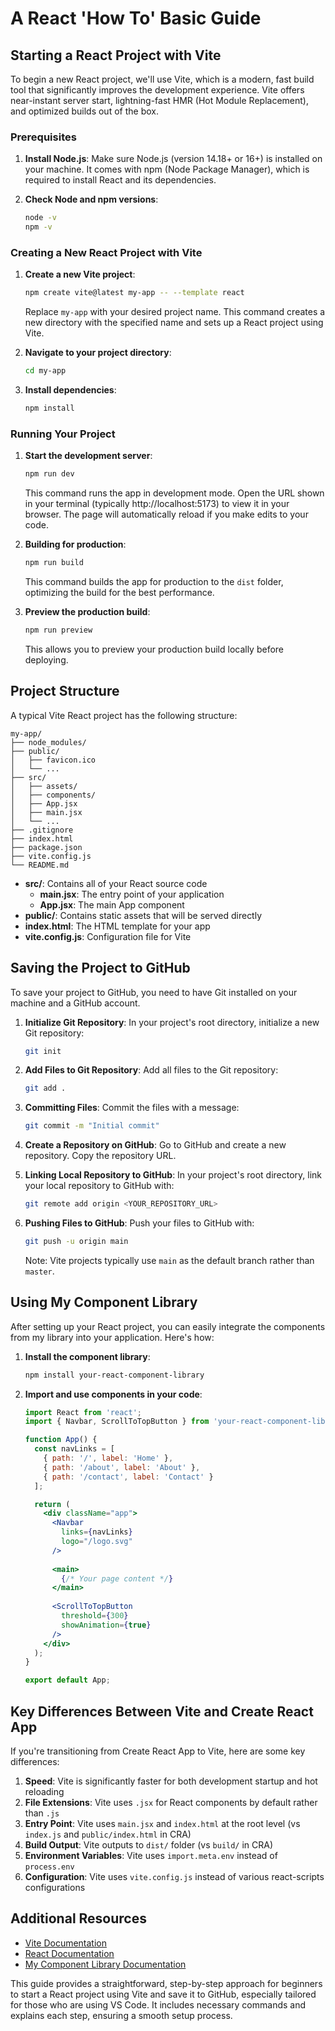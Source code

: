 # A React 'How To' Basic Guide

## Starting a React Project with Vite

To begin a new React project, we'll use Vite, which is a modern, fast build tool that significantly improves the development experience. Vite offers near-instant server start, lightning-fast HMR (Hot Module Replacement), and optimized builds out of the box.

### Prerequisites

1. **Install Node.js**: Make sure Node.js (version 14.18+ or 16+) is installed on your machine. It comes with npm (Node Package Manager), which is required to install React and its dependencies.

2. **Check Node and npm versions**:
   ```bash
   node -v
   npm -v
   ```

### Creating a New React Project with Vite

1. **Create a new Vite project**:
   ```bash
   npm create vite@latest my-app -- --template react
   ```
   Replace `my-app` with your desired project name. This command creates a new directory with the specified name and sets up a React project using Vite.

2. **Navigate to your project directory**:
   ```bash
   cd my-app
   ```

3. **Install dependencies**:
   ```bash
   npm install
   ```

### Running Your Project

1. **Start the development server**:
   ```bash
   npm run dev
   ```
   This command runs the app in development mode. Open the URL shown in your terminal (typically http://localhost:5173) to view it in your browser. The page will automatically reload if you make edits to your code.

2. **Building for production**:
   ```bash
   npm run build
   ```
   This command builds the app for production to the `dist` folder, optimizing the build for the best performance.

3. **Preview the production build**:
   ```bash
   npm run preview
   ```
   This allows you to preview your production build locally before deploying.

## Project Structure

A typical Vite React project has the following structure:

```
my-app/
├── node_modules/
├── public/
│   ├── favicon.ico
│   └── ...
├── src/
│   ├── assets/
│   ├── components/
│   ├── App.jsx
│   ├── main.jsx
│   └── ...
├── .gitignore
├── index.html
├── package.json
├── vite.config.js
└── README.md
```

- **src/**: Contains all of your React source code
  - **main.jsx**: The entry point of your application
  - **App.jsx**: The main App component
- **public/**: Contains static assets that will be served directly
- **index.html**: The HTML template for your app
- **vite.config.js**: Configuration file for Vite

## Saving the Project to GitHub

To save your project to GitHub, you need to have Git installed on your machine and a GitHub account.

1. **Initialize Git Repository**: In your project's root directory, initialize a new Git repository:
   ```bash
   git init
   ```

2. **Add Files to Git Repository**: Add all files to the Git repository:
   ```bash
   git add .
   ```

3. **Committing Files**: Commit the files with a message:
   ```bash
   git commit -m "Initial commit"
   ```

4. **Create a Repository on GitHub**: Go to GitHub and create a new repository. Copy the repository URL.

5. **Linking Local Repository to GitHub**: In your project's root directory, link your local repository to GitHub with:
   ```bash
   git remote add origin <YOUR_REPOSITORY_URL>
   ```

6. **Pushing Files to GitHub**: Push your files to GitHub with:
   ```bash
   git push -u origin main
   ```
   Note: Vite projects typically use `main` as the default branch rather than `master`.

## Using My Component Library

After setting up your React project, you can easily integrate the components from my library into your application. Here's how:

1. **Install the component library**:
   ```bash
   npm install your-react-component-library
   ```

2. **Import and use components in your code**:
   ```jsx
   import React from 'react';
   import { Navbar, ScrollToTopButton } from 'your-react-component-library';
   
   function App() {
     const navLinks = [
       { path: '/', label: 'Home' },
       { path: '/about', label: 'About' },
       { path: '/contact', label: 'Contact' }
     ];
   
     return (
       <div className="app">
         <Navbar 
           links={navLinks} 
           logo="/logo.svg"
         />
         
         <main>
           {/* Your page content */}
         </main>
         
         <ScrollToTopButton 
           threshold={300}
           showAnimation={true}
         />
       </div>
     );
   }
   
   export default App;
   ```

## Key Differences Between Vite and Create React App

If you're transitioning from Create React App to Vite, here are some key differences:

1. **Speed**: Vite is significantly faster for both development startup and hot reloading
2. **File Extensions**: Vite uses `.jsx` for React components by default rather than `.js`
3. **Entry Point**: Vite uses `main.jsx` and `index.html` at the root level (vs `index.js` and `public/index.html` in CRA)
4. **Build Output**: Vite outputs to `dist/` folder (vs `build/` in CRA)
5. **Environment Variables**: Vite uses `import.meta.env` instead of `process.env`
6. **Configuration**: Vite uses `vite.config.js` instead of various react-scripts configurations

## Additional Resources

- [Vite Documentation](https://vitejs.dev/guide/)
- [React Documentation](https://react.dev/)
- [My Component Library Documentation](https://github.com/leverh/PixelSummit-React-Library)

This guide provides a straightforward, step-by-step approach for beginners to start a React project using Vite and save it to GitHub, especially tailored for those who are using VS Code. It includes necessary commands and explains each step, ensuring a smooth setup process.